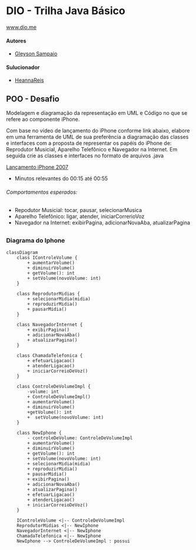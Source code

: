 # DIO - Trilha Java Básico
www.dio.me

#### Autores
- [Gleyson Sampaio](https://github.com/glysns)

#### Sulucionador
-  [HeannaReis](https://github.com/HeannaReis)

## POO - Desafio

Modelagem e diagramação da representação em UML e Código no que se refere ao componente iPhone.

Com base no vídeo de lançamento do iPhone conforme link abaixo, elabore em uma ferramenta de UML de sua preferência a diagramação das classes e interfaces com a proposta de representar os papéis do iPhone de: Reprodutor Musicial,  Aparelho Telefônico e Navegador na Internet. Em seguida crie as classes e interfaces no formato de arquivos .java

[Lançamento iPhone 2007](https://www.youtube.com/watch?v=9ou608QQRq8)

- Minutos relevantes do 00:15 até 00:55

###### Comportamentos esperados:
* Repodutor Musicial: tocar, pausar, selecionarMusica
* Aparelho Telefônico: ligar, atender, iniciarCorrerioVoz
* Navegador na Internet: exibirPagina, adicionarNovaAba, atualizarPagina

##

### Diagrama do Iphone

```mermaid
classDiagram
    class IControleVolume {
        + aumentarVolume()
        + diminuirVolume()
        + getVolume(): int
        + setVolume(novoVolume: int)
    }
    
    class ReprodutorMidias {
        + selecionarMidia(midia)
        + reproduzirMidia()
        + pausarMidia()
    }
    
    class NavegadorInternet {
        + exibirPagina()
        + adicionarNovaAba()
        + atualizarPagina()
    }
    
    class ChamadaTelefonica {
        + efetuarLigacao()
        + atenderLigacao()
        + iniciarCorreioDeVoz()
    }
    
    class ControleDeVolumeImpl {
        -volume: int
        + ControleDeVolumeImpl()
        + aumentarVolume()
        + diminuirVolume()
        +getVolume(): int
        +  setVolume(novoVolume: int)
    }
    
    class NewIphone {
        - controleDeVolume: ControleDeVolumeImpl
        + aumentarVolume()
        + diminuirVolume()
        + getVolume(): int
        + setVolume(novoVolume: int)
        + selecionarMidia(midia)
        + reproduzirMidia()
        + pausarMidia()
        + exibirPagina()
        + adicionarNovaAba()
        + atualizarPagina()
        + efetuarLigacao()
        + atenderLigacao()
        + iniciarCorreioDeVoz()
    }
    
    IControleVolume <|-- ControleDeVolumeImpl
    ReprodutorMidias <|-- NewIphone
    NavegadorInternet <|-- NewIphone
    ChamadaTelefonica <|-- NewIphone
    NewIphone --> ControleDeVolumeImpl : possui

